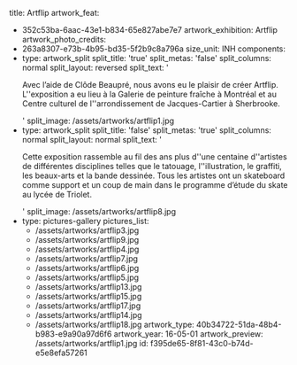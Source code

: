 title: Artflip
artwork_feat:
  - 352c53ba-6aac-43e1-b834-65e827abe7e7
artwork_exhibition: Artflip
artwork_photo_credits:
  - 263a8307-e73b-4b95-bd35-5f2b9c8a796a
size_unit: INH
components:
  -
    type: artwork_split
    split_title: 'true'
    split_metas: 'false'
    split_columns: normal
    split_layout: reversed
    split_text: '<p>Avec l’aide de Clôde Beaupré, nous avons eu le plaisir de créer Artflip. L''exposition a eu lieu à la Galerie de peinture fraîche à Montréal et au Centre culturel de l''arrondissement de Jacques-Cartier à Sherbrooke.&nbsp;</p>'
    split_image: /assets/artworks/artflip1.jpg
  -
    type: artwork_split
    split_title: 'false'
    split_metas: 'true'
    split_columns: normal
    split_layout: normal
    split_text: '<p>Cette exposition rassemble au fil des ans plus d''une centaine d''artistes de différentes disciplines telles que le tatouage, l''illustration, le graffiti, les beaux-arts et la bande dessinée. Tous les artistes ont un skateboard comme support et un coup de main dans le programme d’étude du skate au lycée de Triolet.</p>'
    split_image: /assets/artworks/artflip8.jpg
  -
    type: pictures-gallery
    pictures_list:
      - /assets/artworks/artflip3.jpg
      - /assets/artworks/artflip9.jpg
      - /assets/artworks/artflip4.jpg
      - /assets/artworks/artflip7.jpg
      - /assets/artworks/artflip6.jpg
      - /assets/artworks/artflip5.jpg
      - /assets/artworks/artflip13.jpg
      - /assets/artworks/artflip15.jpg
      - /assets/artworks/artflip17.jpg
      - /assets/artworks/artflip14.jpg
      - /assets/artworks/artflip18.jpg
artwork_type: 40b34722-51da-48b4-b983-e9a90a97d6f6
artwork_year: 16-05-01
artwork_preview: /assets/artworks/artflip1.jpg
id: f395de65-8f81-43c0-b74d-e5e8efa57261
